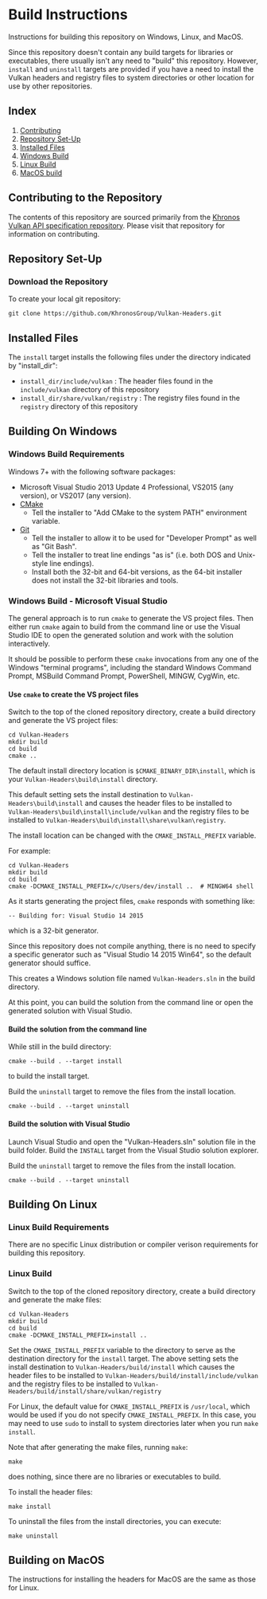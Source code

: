 # Build Instructions

Instructions for building this repository on Windows, Linux, and MacOS.

Since this repository doesn't contain any build targets for libraries
or executables, there usually isn't any need to "build" this repository.
However, `install` and `uninstall` targets are provided if you have a need to
install the Vulkan headers and registry files to system directories
or other location for use by other repositories.

## Index

1. [Contributing](#contributing-to-the-repository)
2. [Repository Set-Up](#repository-set-up)
3. [Installed Files](#installed-files)
4. [Windows Build](#building-on-windows)
5. [Linux Build](#building-on-linux)
6. [MacOS build](#building-on-macos)

## Contributing to the Repository

The contents of this repository are sourced primarily from the
[Khronos Vulkan API specification repository](https://github.com/KhronosGroup/Vulkan-Docs).
Please visit that repository for information on contributing.

## Repository Set-Up

### Download the Repository

To create your local git repository:

    git clone https://github.com/KhronosGroup/Vulkan-Headers.git

## Installed Files

The `install` target installs the following files under the directory
indicated by "install_dir":

- `install_dir/include/vulkan` : The header files found in the
 `include/vulkan` directory of this repository
- `install_dir/share/vulkan/registry` : The registry files found in the
  `registry` directory of this repository

## Building On Windows

### Windows Build Requirements

Windows 7+ with the following software packages:

- Microsoft Visual Studio 2013 Update 4 Professional, VS2015 (any version), or VS2017 (any version).
- [CMake](http://www.cmake.org/download/)
  - Tell the installer to "Add CMake to the system PATH" environment variable.
- [Git](http://git-scm.com/download/win)
  - Tell the installer to allow it to be used for "Developer Prompt" as well as "Git Bash".
  - Tell the installer to treat line endings "as is" (i.e. both DOS and Unix-style line endings).
  - Install both the 32-bit and 64-bit versions, as the 64-bit installer does not install the
    32-bit libraries and tools.

### Windows Build - Microsoft Visual Studio

The general approach is to run `cmake` to generate the VS project files.
Then either run `cmake` again to build from the command line or use the
Visual Studio IDE to open the generated solution and work with the solution
interactively.

It should be possible to perform these `cmake` invocations from any one of the Windows
"terminal programs", including the standard Windows Command Prompt, MSBuild Command Prompt,
PowerShell, MINGW, CygWin, etc.

#### Use `cmake` to create the VS project files

Switch to the top of the cloned repository directory,
create a build directory and generate the VS project files:

    cd Vulkan-Headers
    mkdir build
    cd build
    cmake ..

The default install directory location is `$CMAKE_BINARY_DIR\install`,
which is your `Vulkan-Headers\build\install` directory.

This default setting sets the install destination to
`Vulkan-Headers\build\install`
and causes the header files to be installed to
`Vulkan-Headers\build\install\include/vulkan`
and the registry files to be installed to
`Vulkan-Headers\build\install\share\vulkan\registry`.

The install location can be changed with the `CMAKE_INSTALL_PREFIX` variable.

For example:

    cd Vulkan-Headers
    mkdir build
    cd build
    cmake -DCMAKE_INSTALL_PREFIX=/c/Users/dev/install ..  # MINGW64 shell

As it starts generating the project files, `cmake` responds with something like:

    -- Building for: Visual Studio 14 2015

which is a 32-bit generator.

Since this repository does not compile anything, there is no need
to specify a specific generator such as "Visual Studio 14 2015 Win64",
so the default generator should suffice.

This creates a Windows solution file named `Vulkan-Headers.sln`
in the build directory.

At this point, you can build the solution from the command line or open the
generated solution with Visual Studio.

#### Build the solution from the command line

While still in the build directory:

    cmake --build . --target install

to build the install target.

Build the `uninstall` target to remove the files from the install location.

    cmake --build . --target uninstall

#### Build the solution with Visual Studio

Launch Visual Studio and open the "Vulkan-Headers.sln" solution file in the build folder.
Build the `INSTALL` target from the Visual Studio solution explorer.

Build the `uninstall` target to remove the files from the install location.

    cmake --build . --target uninstall

## Building On Linux

### Linux Build Requirements

There are no specific Linux distribution or compiler
verison requirements for building this repository.

### Linux Build

Switch to the top of the cloned repository directory,
create a build directory and generate the make files:

    cd Vulkan-Headers
    mkdir build
    cd build
    cmake -DCMAKE_INSTALL_PREFIX=install ..

Set the `CMAKE_INSTALL_PREFIX` variable to the directory to serve as the
destination directory for the `install` target.
The above setting sets the install destination to
`Vulkan-Headers/build/install`
which causes the header files to be installed to
`Vulkan-Headers/build/install/include/vulkan`
and the registry files to be installed to
`Vulkan-Headers/build/install/share/vulkan/registry`

For Linux, the default value for `CMAKE_INSTALL_PREFIX` is `/usr/local`,
which would be used if you do not specify `CMAKE_INSTALL_PREFIX`.
In this case, you may need to use `sudo` to install to system directories
later when you run `make install`.

Note that after generating the make files, running `make`:

    make

does nothing, since there are no libraries or executables to build.

To install the header files:

    make install

To uninstall the files from the install directories, you can execute:

    make uninstall

## Building on MacOS

The instructions for installing the headers for MacOS are the
same as those for Linux.
